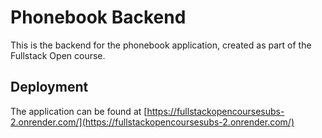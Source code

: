 # Phonebook Backend

This is the backend for the phonebook application, created as part of the Fullstack Open course.

## Deployment

The application can be found at [https://fullstackopencoursesubs-2.onrender.com/](https://fullstackopencoursesubs-2.onrender.com/)

